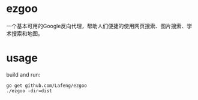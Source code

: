 # ezgoo

一个基本可用的Google反向代理，帮助人们便捷的使用网页搜索、图片搜索、学术搜索和地图。

# usage

build and run:

```
go get github.com/Lafeng/ezgoo
./ezgoo -dir=dist
```
